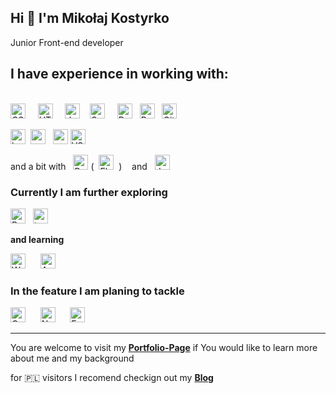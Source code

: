 ## Hi :wave: I'm Mikołaj Kostyrko

Junior Front-end developer

## I have experience in working with:

<br><img alt="CSS" title="CSS" src="https://user-images.githubusercontent.com/1680157/87443759-4a5f9600-c5cc-11ea-8ae0-715433c1f781.png" height="24">&nbsp;&nbsp;&nbsp;&nbsp;
<img alt="HTML" title="HTML" src="https://user-images.githubusercontent.com/1680157/87443762-4af82c80-c5cc-11ea-85cf-57be0e83c169.png" height="24">&nbsp;&nbsp;&nbsp;&nbsp;
<img alt="JavaScript" title="JavaScript" src="https://user-images.githubusercontent.com/1680157/87443764-4af82c80-c5cc-11ea-82c2-c368ee12cf6d.png" height="24">&nbsp;&nbsp;&nbsp;&nbsp;<img alt="SaSS" title="SASS" src="https://www.pngkit.com/png/detail/377-3771972_sass.png" height="24">&nbsp;&nbsp;&nbsp;&nbsp;
<img alt="ReactJS" title="ReactJS" src="https://cdn.worldvectorlogo.com/logos/react.svg" height="24"> &nbsp; <img alt="Redux" title="Redux" src="https://www.seekicon.com/free-icon-download/redux-icon_2.svg" height="24"> &nbsp;
<img alt="Git" title="Git" src="https://user-images.githubusercontent.com/1680157/87443755-49c6ff80-c5cc-11ea-954a-579f7c72873a.png" height="24">

<img src="https://www.vectorlogo.zone/logos/babeljs/babeljs-icon.svg" alt="babel" width="24" height="24"/> &nbsp;<img src="https://devicons.github.io/devicon/devicon.git/icons/gulp/gulp-plain.svg" alt="gulp" width="24" height="24"/> &nbsp; <img src="https://devicons.github.io/devicon/devicon.git/icons/webpack/webpack-original.svg" alt="webpack" width="24" height="24"/>&nbsp;<img alt="VS Code" title="VS Code" src="https://user-images.githubusercontent.com/1680157/87443751-492e6900-c5cc-11ea-9854-f82d4d921133.png" height="24"><br>

and a bit with &nbsp;&nbsp;<img alt="Python" title="Python" src="https://www.seekicon.com/free-icon-download/python-icon_4.svg" height="24">  (&nbsp;&nbsp;<img alt="Flaks" title="Flask" src="https://www.seekicon.com/free-icon-download/flask-icon_6.svg" height="24">&nbsp;&nbsp;) &nbsp;&nbsp; and &nbsp;&nbsp;<img alt="Jest" title="Jest" src="https://www.seekicon.com/free-icon-download/jest-icon_2.svg" height="24">
  
### Currently I am further exploring

<img alt="Redux" title="Redux" src="https://www.seekicon.com/free-icon-download/redux-icon_2.svg" height="24"> &nbsp; <img alt="typescript" title="TypeScript" src="https://www.seekicon.com/free-icon-download/typescript-icon_2.svg" height="24"> &nbsp;

**and learning**

 <img alt="WordPress" title="WordPress" src="https://www.seekicon.com/free-icon-download/wordpress-icon_7.svg" height="24"> &nbsp;&nbsp;&nbsp;&nbsp; <img alt="Angular" title="Angular" src="https://www.seekicon.com/free-icon-download/angular-icon_4.svg" height="24">



### In the feature I am planing to tackle
<img alt="Gatsby" title="Gatsby" src="https://www.seekicon.com/free-icon-download/gatsbyjs-icon_1.svg" height="24"> &nbsp;&nbsp;&nbsp;&nbsp; <img alt="Node.js" title="Node.js" src="https://www.seekicon.com/free-icon-download/nodejs-wordmark-icon_1.svg" height="24"> &nbsp;&nbsp;&nbsp;&nbsp; <img alt="Express" title="Express" src="https://expressjs.com/images/express-facebook-share.png" height="24"> 



---

You are welcome to visit my **[Portfolio-Page](https://kostyrko.github.io/portfolio)** if You would like to learn more about me and my background

for 🇵🇱 visitors I recomend checkign out my **[Blog](https://kostyrko.github.io/zfrontu/)**
